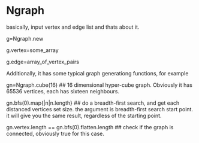 # Ngraph

basically, input vertex and edge list and thats about it.

g=Ngraph.new

g.vertex=some_array

g.edge=array_of_vertex_pairs

Additionally, it has some typical graph generationg functions, for example

gn=Ngraph.cube(16) ## 16 dimensional hyper-cube graph. Obviously it has 65536 vertices, each has sixteen neighbours.

gn.bfs(0).map{|n|n.length} ## do a breadth-first search, and get each distanced vertices set size. the argument is breadth-first search start point. it will give you the same result, regardless of the starting point.

gn.vertex.length == gn.bfs(0).flatten.length ## check if the graph is connected, obviously true for this case.
